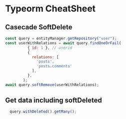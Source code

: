 # Typeorm CheatSheet

## Casecade SoftDelete
```js
const query = entityManager.getRepository("user");
const userWithRelations = await query.findOneOrFail(
          { id: 1 }, // userid
          {
            relations: [
              'posts',
              'posts.comments'
            ],
          },
        );
await query.softRemove(userWithRelations);
```

## Get data including softDeleted
```js
  query.withDeleted().getMany();
```

